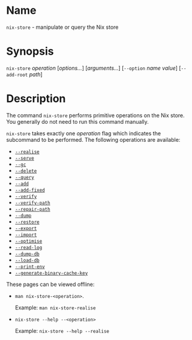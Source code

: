 # Name

`nix-store` - manipulate or query the Nix store

# Synopsis

`nix-store` *operation* [*options…*] [*arguments…*]
  [`--option` *name* *value*]
  [`--add-root` *path*]

# Description

The command `nix-store` performs primitive operations on the Nix store.
You generally do not need to run this command manually.

`nix-store` takes exactly one *operation* flag which indicates the subcommand to be performed. The following operations are available:

- [`--realise`](./bsd-store/realise.md)
- [`--serve`](./bsd-store/serve.md)
- [`--gc`](./bsd-store/gc.md)
- [`--delete`](./bsd-store/delete.md)
- [`--query`](./bsd-store/query.md)
- [`--add`](./bsd-store/add.md)
- [`--add-fixed`](./bsd-store/add-fixed.md)
- [`--verify`](./bsd-store/verify.md)
- [`--verify-path`](./bsd-store/verify-path.md)
- [`--repair-path`](./bsd-store/repair-path.md)
- [`--dump`](./bsd-store/dump.md)
- [`--restore`](./bsd-store/restore.md)
- [`--export`](./bsd-store/export.md)
- [`--import`](./bsd-store/import.md)
- [`--optimise`](./bsd-store/optimise.md)
- [`--read-log`](./bsd-store/read-log.md)
- [`--dump-db`](./bsd-store/dump-db.md)
- [`--load-db`](./bsd-store/load-db.md)
- [`--print-env`](./bsd-store/print-env.md)
- [`--generate-binary-cache-key`](./bsd-store/generate-binary-cache-key.md)

These pages can be viewed offline:

- `man nix-store-<operation>`.

  Example: `man nix-store-realise`

- `nix-store --help --<operation>`

  Example: `nix-store --help --realise`

